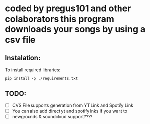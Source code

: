 # coded by pregus101 and other colaborators this program downloads your songs by using a csv file

## Instalation:
To install required libraries:
~~~
pip install -p ./requirements.txt
~~~

## TODO:
 - [ ] CVS File supports generation from YT Link and Spotify Link
 - [ ] You can also add direct yt and spotify lnks if you want to
 - [ ] newgrounds & soundcloud support????
